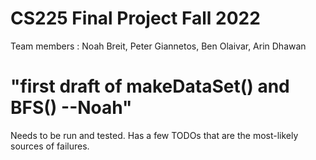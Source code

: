 # CS225 Final Project Fall 2022
 Team members : Noah Breit, Peter Giannetos, Ben Olaivar, Arin Dhawan
 
# "first draft of makeDataSet() and BFS() --Noah"
 Needs to be run and tested. Has a few TODOs that are the most-likely sources of failures.
